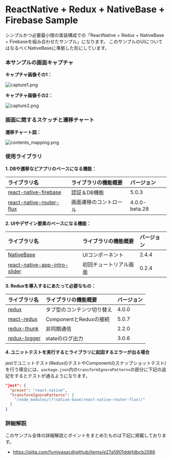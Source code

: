 # ReactNative + Redux + NativeBase + Firebase Sample

シンプルかつ必要最小限の実装構成での「ReactNative + Redux + NativeBase + Firebaseを組み合わせたサンプル」になります。
このサンプルのUIについてはなるべくNativeBaseに準拠した形にしています。

### 本サンプルの画面キャプチャ

__キャプチャ画像その1：__

![capture1.png](https://qiita-image-store.s3.amazonaws.com/0/17400/89250c5e-a201-ad16-061d-9579b0da7b3b.png)

__キャプチャ画像その2：__

![capture2.png](https://qiita-image-store.s3.amazonaws.com/0/17400/b087c01a-114a-0b38-7149-f996e9e57c82.png)


### 画面に関するスケッチと遷移チャート

__遷移チャート図：__

![contents_mapping.png](https://qiita-image-store.s3.amazonaws.com/0/17400/323a02b7-1af4-8acb-cfa3-cc01ef7ba275.png)

### 使用ライブラリ

__1. DBや遷移などアプリのベースになる機能：__

| ライブラリ名 | ライブラリの機能概要 | バージョン |
|:-----------|:------------|:------------|
|[react-native-firebase](https://github.com/invertase/react-native-firebase) |認証＆DB機能 |5.0.3 |
|[react-native-router-flux](https://github.com/aksonov/react-native-router-flux) |画面遷移のコントロール |4.0.0-beta.28 |

__2. UIやデザイン要素のベースになる機能：__

| ライブラリ名 | ライブラリの機能概要 | バージョン |
|:-----------|:------------|:------------|
|[NativeBase](https://github.com/GeekyAnts/NativeBase) |UIコンポーネント |2.4.4 |
|[react-native-app-intro-slider](https://github.com/Jacse/react-native-app-intro-slider) |初回チュートリアル画面 |0.2.4 |

__3. Reduxを導入するにあたって必要なもの：__

| ライブラリ名 | ライブラリの機能概要 | バージョン |
|:-----------|:------------|:------------|
|[redux](https://github.com/reduxjs/redux) |タブ型のコンテンツ切り替え |4.0.0 |
|[react-redux](https://github.com/reduxjs/react-redux) |ComponentとReduxの接続 |5.0.7 |
|[redux-thunk](https://github.com/reduxjs/redux-thunk) |非同期通信 |2.2.0 |
|[redux-logger](https://github.com/evgenyrodionov/redux-logger) |stateのログ出力 |3.0.6 |

__4. ユニットテストを実行するとライブラリに起因するエラーが出る場合__

jestでユニットテスト(ReduxのテストやComponentのスナップショットテスト)を行う場合には、`package.json`内の`transformIgnorePatterns`の部分に下記の追記をするとテストが通るようになります。

```json:package.json
"jest": {
  "preset": "react-native",
  "transformIgnorePatterns": [
    "/node_modules/(?!native-base|react-native-router-flux)/"
  ]
}
```

### 詳細解説

このサンプル全体の詳細解説とポイントをまとめたものは下記に掲載しております。
+ https://qiita.com/fumiyasac@github/items/e27a5901dde1dbcb2086
